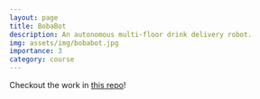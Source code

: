 ```yaml
---
layout: page
title: BobaBot
description: An autonomous multi-floor drink delivery robot.
img: assets/img/bobabot.jpg
importance: 3
category: course
---
```


Checkout the work in [this repo](https://github.com/lzyang2000/BobaBot)!

